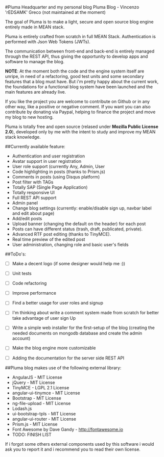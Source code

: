 #Pluma
Headquarter and my personal blog Pluma Blog - Vincenzo 'rEDSAMK' Greco (not maintained at the moment)

The goal of Pluma is to make a light, secure and open source blog engine entirely made in MEAN stack.

Pluma is entirely crafted from scratch in full MEAN Stack. Authentication is performed with Json Web Tokens (JWTs).

The communication between front-end and back-end is entirely managed through the REST API, thus giving the opportunity to develop apps and software to manage the blog.

**NOTE**: At the moment both the code and the engine system itself are unripe, in need of a refactoring, good test units and some secondary features that a blog must have. But i'm pretty happy about the current work, the foundations for a functional blog system have been launched and the main features are already live.

If you like the project you are welcome to contribute on Github or in any other way, like a positive or negative comment. If you want you can also contribute by donating via Paypal, helping to finance the project and move my blog to new hosting.

Pluma is totally free and open source (relased under **Mozilla Public License 2.0**), developed only by me with the intent to study and improve my MEAN stack knowledge.

##Currently available feature:

- Authentication and user registration
- Avatar support in user registration
- User role support (currently Any, Admin, User
- Code highlighting in posts (thanks to Prism.js)
- Comments in posts (using Disqus platform)
- Post filter with TAGs
- Totally SAP (Single Page Application)
- Totally responsive UI
- Full REST API support
- Admin panel
- Change blog settings (currently: enable/disable sign up, navbar label and edit about page)
- Add/edit posts
- Upload banner (changing the default on the header) for each post
- Posts can have different status (trash, draft, publicated, private).
- Advanced RTF post editing (thanks to TinyMCE).
- Real time preview of the edited post
- User administration, changing role and basic user's fields


##ToDo's:

- [ ] Make a decent logo (if some designer would help me :))
- [ ] Unit tests
- [ ] Code refactoring
- [ ] Improve performance
- [ ] Find a better usage for user roles and signup
- [ ] I'm thinking about write a comment system made from scratch for better take advantage of user sign Up
- [ ] Write a simple web installer for the first-setup of the blog (creating the needed documents on mongodb database and create the admin account)
- [ ] Make the blog engine more customizable
- [ ] Adding the documentation for the server side REST API


##Pluma blog makes use of the following external library:

- AngularJS - MIT License
- jQuery - MIT License
- TinyMCE - LGPL 2.1 License
- angular-ui-tinymce - MIT License
- Bootstrap - MIT License
- ng-file-upload - MIT License
- Lodash.js
- ui-bootstrap-tpls - MIT License
- angular-ui-router - MIT License
- Prism.js - MIT License
- Font Awesome by Dave Gandy - http://fontawesome.io
- TODO: FINISH LIST

If i forgot some others external components used by this software i would ask you to report it and i recommend you to read their own license.
